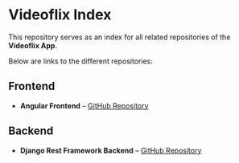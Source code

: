 # Videoflix Index

This repository serves as an index for all related repositories of the **Videoflix App**. 

Below are links to the different repositories:

## Frontend
- **Angular Frontend** – [GitHub Repository](https://github.com/mariuskas1/videoflix)

## Backend 
- **Django Rest Framework Backend** – [GitHub Repository](https://github.com/mariuskas1/videoflix_backend)
